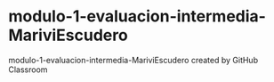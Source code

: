 # modulo-1-evaluacion-intermedia-MariviEscudero
modulo-1-evaluacion-intermedia-MariviEscudero created by GitHub Classroom
